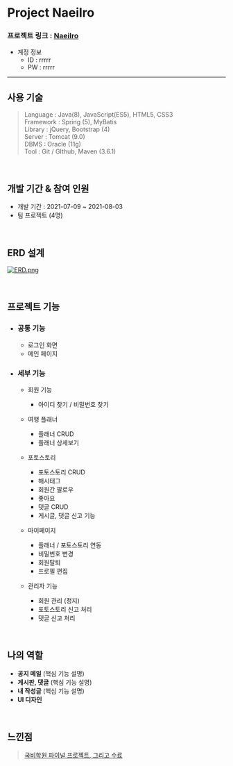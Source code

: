 Project Naeilro
================

 ### 프로젝트 링크 : [Naeilro](https://bit.ly/3iNIjDn)



* 계정 정보
   * ID : rrrrr
   * PW : rrrrr
------------------------------

사용 기술
-----------------
>Language : Java(8), JavaScript(ES5), HTML5, CSS3      
>Framework : Spring (5), MyBatis      
>Library : jQuery, Bootstrap (4)        
>Server : Tomcat (9.0)        
>DBMS : Oracle (11g)        
>Tool : Git / GIthub, Maven (3.6.1)                

</br>

개발 기간 & 참여 인원  
-----------------
* 개발 기간 : 2021-07-09 ~ 2021-08-03        
* 팀 프로젝트 (4명)

</br>


ERD 설계
-----------------
[![ERD.png](https://i.postimg.cc/vZgt05C7/ERD.png)](https://postimg.cc/68KZ34WT)

</br>

프로젝트 기능
-----------------

* <h3>공통 기능</h3>
 
  * 로그인 화면
  * 메인 페이지

* <h3>세부 기능</h3>

  * 회원 기능   
    * 아이디 찾기 / 비밀번호 찾기     
   
  * 여행 플래너
    * 플래너 CRUD
    * 플래너 상세보기
             
  * 포토스토리
    * 포토스토리 CRUD
    * 해시태그
    * 회원간 팔로우
    * 좋아요
    * 댓글 CRUD
    * 게시글, 댓글 신고 기능   
 
   * 마이페이지 
      * 플래너 / 포토스토리 연동
      * 비밀번호 변경
      * 회원탈퇴
      * 프로필 편집

    * 관리자 기능
      * 회원 관리 (정지)
      * 포토스토리 신고 처리
      * 댓글 신고 처리
      
 </br>
 
 나의 역할
 -----------
  * __공지 메일__ (핵심 기능 설명)
  * __게시판, 댓글__ (핵심 기능 설명)
  * __내 작성글__   (핵심 기능 설명)
  * __UI 디자인__  

  </br>

  느낀점
  ----------
  >[국비학원 파이널 프로젝트, 그리고 수료](https://bit.ly/2VwlLOs)
